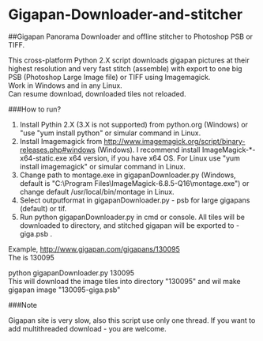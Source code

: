 Gigapan-Downloader-and-stitcher
===============================

##Gigapan Panorama Downloader and offline stitcher to Photoshop PSB or TIFF. 

This cross-platform Python 2.X script downloads gigapan pictures at their highest resolution and very fast stitch (assemble) with export to one big PSB (Photoshop Large Image file) or TIFF using Imagemagick.  
Work in Windows and in any Linux.  
Can resume download, downloaded tiles not reloaded.

###How to run?

1. Install Pythin 2.X (3.X is not supported) from python.org (Windows) or "use "yum install python" or simular command in Linux.  
2. Install Imagemagick from http://www.imagemagick.org/script/binary-releases.php#windows (Windows). I recommend install ImageMagick-*-x64-static.exe x64 version, if you have x64 OS. For Linux use "yum install imagemagick" or simular command in Linux.  
3. Change path to montage.exe in gigapanDownloader.py (Windows, default is "C:\\Program Files\\ImageMagick-6.8.5-Q16\\montage.exe") or change default /usr/local/bin/montage in Linux.  
4. Select outputformat in gigapanDownloader.py - psb for large gigapans (default) or tif.  
5. Run python gigapanDownloader.py <imageid> in cmd or console. All tiles will be downloaded to <imageid> directory, and stitched gigapan will be exported to <imageid>-giga.psb .

Example, http://www.gigapan.com/gigapans/130095  
The <imageid> is 130095

python gigapanDownloader.py 130095  
This will download the image tiles into directory "130095" and wil make gigapan image "130095-giga.psb"

###Note

Gigapan site is very slow, also this script use only one thread. If you want to add multithreaded download - you are welcome.
